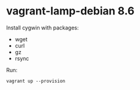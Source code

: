 vagrant-lamp-debian 8.6
=====================

Install cygwin with packages:
* wget
* curl
* gz
* rsync

Run:
```
vagrant up --provision
```
